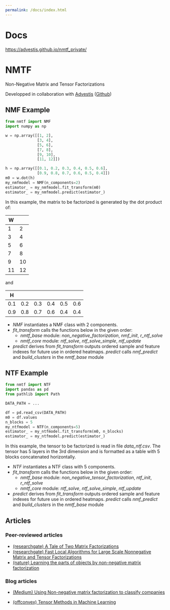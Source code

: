 ```yaml
---
permalink: /docs/index.html
---
```


# Docs
https://advestis.github.io/nmtf_private/

# NMTF

Non-Negative Matrix and Tensor Factorizations

Developped in collaboration with [Advestis](https://advestis.com/) ([Github](https://github.com/Advestis))

## NMF Example

```python
from nmtf import NMF
import numpy as np

w = np.array([[1, 2],
              [3, 4],
              [5, 6],
              [7, 8],
              [9, 10],
              [11, 12]])

h = np.array([[0.1, 0.2, 0.3, 0.4, 0.5, 0.6],
              [0.9, 0.8, 0.7, 0.6, 0.5, 0.4]])
m0 = w.dot(h)
my_nmfmodel = NMF(n_components=2)
estimator_ = my_nmfmodel.fit_transform(m0)
estimator_ = my_nmfmodel.predict(estimator_)
```

In this example, the matrix to be factorized is generated by the dot product of:

| W  |    |
|----|----|
| 1  | 2  |
| 3  | 4  |
| 5  | 6  |
| 7  | 8  |
| 9  | 10 |
| 11 | 12 |
and

| H   |     |     |     |     |     |
|-----|-----|-----|-----|-----|-----|
| 0.1 | 0.2 | 0.3 | 0.4 | 0.5 | 0.6 |
| 0.9 | 0.8 | 0.7 | 0.6 | 0.4 | 0.4 |

- *NMF* instantiates a NMF class with 2 components.
- *fit_transform* calls the functions below in the given order:
  - *nmtf_base* module: *non_negative_factorization*, *nmf_init*, *r_ntf_solve*
  - *nmtf_core* module: *ntf_solve*, *ntf_solve_simple*, *ntf_update*
- *predict* derives from *fit_transform* outputs ordered sample and
feature indexes for future use in ordered heatmaps. 
*predict* calls *nmf_predict* and *build_clusters* in the *nmtf_base* module

## NTF Example

```python
from nmtf import NTF
import pandas as pd
from pathlib import Path

DATA_PATH = ...

df = pd.read_csv(DATA_PATH)
m0 = df.values
n_blocks = 5
my_ntfmodel = NTF(n_components=5)
estimator_ = my_ntfmodel.fit_transform(m0, n_blocks)
estimator_ = my_ntfmodel.predict(estimator_)


```

In this example, the tensor to be factorized is read in file *data_ntf.csv*. 
The tensor has 5 layers in the 3rd dimension and is formatted as a table
with 5 blocks concatenated horizontally.

- *NTF* instantiates a NTF class with 5 components.
- *fit_transform* calls the functions below in the given order:
  - *nmtf_base* module: *non_negative_tensor_factorization*, *ntf_init*, *r_ntf_solve*
  - *nmtf_core* module: *ntf_solve*, *ntf_solve_simple*, *ntf_update*
- *predict* derives from *fit_transform* outputs ordered sample and
feature indexes for future use in ordered heatmaps. 
*predict* calls *nmf_predict* and *build_clusters* in the *nmtf_base* module

## Articles

### Peer-reviewed articles

* [(researchgate) A Tale of Two Matrix Factorizations](https://www.researchgate.net/publication/263216872_A_Tale_of_Two_Matrix_Factorizations)
* [(researchgate) Fast Local Algorithms for Large Scale Nonnegative Matrix and Tensor Factorizations](https://www.researchgate.net/publication/220241471_Fast_Local_Algorithms_for_Large_Scale_Nonnegative_Matrix_and_Tensor_Factorizations)
* [(nature) Learning the parts of objects by non-negative matrix factorization](https://www.nature.com/articles/44565)

### Blog articles

* [(Medium) Using Non-negative matrix factorization to classify companies](https://medium.com/@chtill.g/using-nmf-to-classify-companies-a77e176f276f)

* [(offconvex) Tensor Methods in Machine Learning](https://www.offconvex.org/2015/12/17/tensor-decompositions/?source=post_page---------------------------)